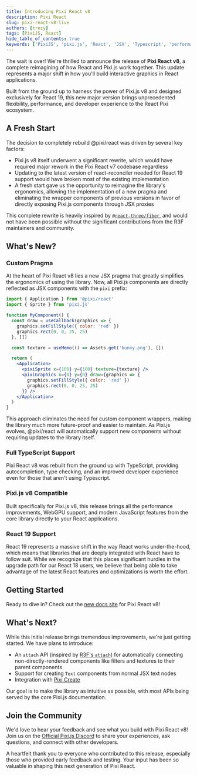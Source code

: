 ```yaml
---
title: Introducing Pixi React v8
description: Pixi React
slug: pixi-react-v8-live
authors: [trezy]
tags: [PixiJS, React]
hide_table_of_contents: true
keywords: ['PixiJS', 'pixi.js', 'React', 'JSX', 'Typescript', 'performance', '2d rendering', 'javascript graphics', 'game development']
---
```


The wait is over! We're thrilled to announce the release of **Pixi React v8**, a complete reimagining of how React and Pixi.js work together. This update represents a major shift in how you'll build interactive graphics in React applications.

Built from the ground up to harness the power of Pixi.js v8 and designed exclusively for React 19, this new major version brings unprecedented flexibility, performance, and developer experience to the React Pixi ecosystem.

<!--truncate-->

## A Fresh Start

The decision to completely rebuild @pixi/react was driven by several key factors:

* Pixi.js v8 itself underwent a significant rewrite, which would have required major rework in the Pixi React v7 codebase regardless
* Updating to the latest version of react-reconciler needed for React 19 support would have broken most of the existing implementation
* A fresh start gave us the opportunity to reimagine the library's ergonomics, allowing the implementation of a new pragma and eliminating the wrapper components of previous versions in favor of directly exposing Pixi.js components through JSX proxies

This complete rewrite is heavily inspired by [`@react-three/fiber`](https://github.com/pmndrs/react-three-fiber/tree/master), and would not have been possible without the significant contributions from the R3F maintainers and community.

## What's New?

### Custom Pragma

At the heart of Pixi React v8 lies a new JSX pragma that greatly simplifies the ergonomics of using the library. Now, all Pixi.js components are directly reflected as JSX components with the `pixi` prefix:

```jsx
import { Application } from '@pixi/react'
import { Sprite } from 'pixi.js'

function MyComponent() {
  const draw = useCallback(graphics => {
    graphics.setFillStyle({ color: 'red' })
    graphics.rect(0, 0, 25, 25)
  }, [])

  const texture = useMemo(() => Assets.get('bunny.png'), [])

  return (
    <Application>
      <pixiSprite x={100} y={100} texture={texture} />
      <pixiGraphics x={0} y={0} draw={graphics => {
        graphics.setFillStyle({ color: 'red' })
        graphics.rect(0, 0, 25, 25)
      }} />
    </Application>
  )
}
```

This approach eliminates the need for custom component wrappers, making the library much more future-proof and easier to maintain. As Pixi.js evolves, @pixi/react will automatically support new components without requiring updates to the library itself.

### Full TypeScript Support

Pixi React v8 was rebuilt from the ground up with TypeScript, providing autocompletion, type checking, and an improved developer experience even for those that aren't using Typescript.

### Pixi.js v8 Compatible

Built specifically for Pixi.js v8, this release brings all the performance improvements, WebGPU support, and modern JavaScript features from the core library directly to your React applications.

### React 19 Support

React 19 represents a massive shift in the way React works under-the-hood, which means that libraries that are deeply integrated with React have to follow suit. While we recognize that this places significant hurdles in the upgrade path for our React 18 users, we believe that being able to take advantage of the latest React features and optimizations is worth the effort.

## Getting Started

Ready to dive in? Check out the [new docs site](https://react.pixijs.io/) for Pixi React v8!

## What's Next?

While this initial release brings tremendous improvements, we're just getting started. We have plans to introduce:

- An `attach` API (inspired by [R3F's `attach`](https://r3f.docs.pmnd.rs/api/objects#attach)) for automatically connecting non-directly-rendered components like filters and textures to their parent components
- Support for creating `Text` components from normal JSX text nodes
- Integration with [Pixi Create](https://pixijs.io/create-pixi/)

Our goal is to make the library as intuitive as possible, with most APIs being served by the core Pixi.js documentation.

## Join the Community

We'd love to hear your feedback and see what you build with Pixi React v8! Join us on the [Official Pixi.js Discord](https://discord.gg/CPTjeb28nH) to share your experiences, ask questions, and connect with other developers.

A heartfelt thank you to everyone who contributed to this release, especially those who provided early feedback and testing. Your input has been so valuable in shaping this next generation of Pixi React.
